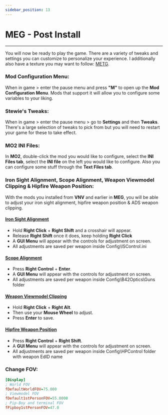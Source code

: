 ```yaml
---
sidebar_position: 13
---
```


# MEG - Post Install

---

You will now be ready to play the game. There are a variety of tweaks and settings you can customize to personalize your experience. I additionally also have a texture you may want to follow: [METG](</docs/METG - Introduction>).

### Mod Configuration Menu:  

When in game > enter the pause menu and press **"M"** to open up the **Mod Configuration Menu**. Mods that support it will allow you to configure some variables to your liking.


### Stewie's Tweaks:

When in game > enter the pause menu > go to **Settings** and then **Tweaks**. There's a large selection of tweaks to pick from but you will need to restart your game for these to take effect.


### MO2 INI Files:

In **MO2**, double-click the mod you would like to configure, select the **INI Files tab**, select the **INI file** on the left you would like to configure. Also you can configure some stuff through the **Text Files tab**.


### Iron Sight Alignment, Scope Alignment, Weapon Viewmodel Clipping & Hipfire Weapon Position:

With the mods you installed from **VNV** and earlier in **MEG**, you will be able to adjust your iron sight alignment, hipfire weapon position & ADS weapon clipping.

#### [Iron Sight Alignment](https://www.nexusmods.com/newvegas/mods/75417)

- Hold **Right Click** + **Right Shift** and a crosshair will appear.
- Release **Right Shift** once it does, keep holding **Right Click**
- A **GUI Menu** will appear with the controls for adjustment on screen.
- All adjustments are saved per weapon inside Config\ISControl.ini

#### [Scope Alignment](https://www.nexusmods.com/newvegas/mods/75417)

- Press **Right Control** + **Enter**.
- A **GUI Menu** will appear with the controls for adjustment on screen.
- All adjustments are saved per weapon inside Config\B42Optics\Guns folder

#### [Weapon Viewmodel Clipping](https://www.nexusmods.com/newvegas/mods/82093)

- Hold **Right Click** + **Right Alt**.
- Then use your **Mouse Wheel** to adjust. 
- Press **Enter** to save.

#### [Hipfire Weapon Position](https://www.nexusmods.com/newvegas/mods/81967)

- Press **Right Control** + **Right Shift**.
- A **GUI Menu** will appear with the controls for adjustment on screen.
- All adjustments are saved per weapon inside Config\HPControl folder with weapon EdID name


### Change FOV:

```ini title="To Change your FOV edit these settings in your falloutcustom.ini:" showLineNumbers
[Display]
; World FOV
fDefaultWorldFOV=75.000
; Viewmodel FOV
fDefault1stPersonFOV=55.0000
; Pip-Boy and terminal FOV
fPipboy1stPersonFOV=47.0
```


